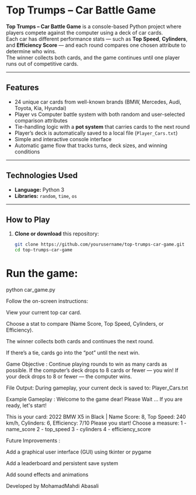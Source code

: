 # Top Trumps – Car Battle Game

**Top Trumps – Car Battle Game** is a console-based Python project where players compete against the computer using a deck of car cards.  
Each car has different performance stats — such as **Top Speed**, **Cylinders**, and **Efficiency Score** — and each round compares one chosen attribute to determine who wins.  
The winner collects both cards, and the game continues until one player runs out of competitive cards.

---

## Features
- 24 unique car cards from well-known brands (BMW, Mercedes, Audi, Toyota, Kia, Hyundai)
- Player vs Computer battle system with both random and user-selected comparison attributes
- Tie-handling logic with a **pot system** that carries cards to the next round
- Player’s deck is automatically saved to a local file (`Player_Cars.txt`)
- Simple and interactive console interface
- Automatic game flow that tracks turns, deck sizes, and winning conditions

---

## Technologies Used
- **Language:** Python 3  
- **Libraries:** `random`, `time`, `os`

---

## How to Play

1. **Clone or download** this repository:
   ```bash
   git clone https://github.com/yourusername/top-trumps-car-game.git
   cd top-trumps-car-game


# Run the game:

python car_game.py



Follow the on-screen instructions:

View your current top car card.

Choose a stat to compare (Name Score, Top Speed, Cylinders, or Efficiency).

The winner collects both cards and continues the next round.

If there’s a tie, cards go into the “pot” until the next win.



Game Objective :
Continue playing rounds to win as many cards as possible.
If the computer’s deck drops to 8 cards or fewer — you win!
If your deck drops to 8 or fewer — the computer wins.



File Output: 
During gameplay, your current deck is saved to:
Player_Cars.txt



Example Gameplay :
Welcome to the game dear!
Please Wait ...
If you are ready, let's start!

This is your card: 2022 BMW X5 in Black | Name Score: 8, Top Speed: 240 km/h, Cylinders: 6, Efficiency: 7/10
Please you start! Choose a measure:
1 - name_score
2 - top_speed
3 - cylinders
4 - efficiency_score




Future Improvements :

Add a graphical user interface (GUI) using tkinter or pygame

Add a leaderboard and persistent save system

Add sound effects and animations




Developed by MohamadMahdi Abasali

